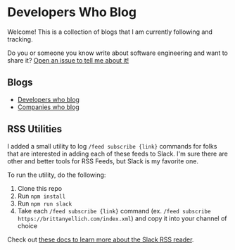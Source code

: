 # Developers Who Blog

Welcome! This is a collection of blogs that I am currently following and tracking. 

Do you or someone you know write about software engineering and want to share it? [Open an issue to tell me about it!](https://github.com/brittanyellich/developers-who-blog/issues/new?template=add-a-suggestion-to-the-list.md)

## Blogs

* [Developers who blog](./developers.md)
* [Companies who blog](./companies.md)

## RSS Utilities

I added a small utility to log `/feed subscribe {link}` commands for folks that are interested in adding each of these feeds to Slack. I'm sure there are other and better tools for RSS Feeds, but Slack is my favorite one. 

To run the utility, do the following:

1. Clone this repo
2. Run `npm install`
3. Run `npm run slack`
4. Take each `/feed subscribe {link}` command (ex. `/feed subscribe https://brittanyellich.com/index.xml`) and copy it into your channel of choice

Check out [these docs to learn more about the Slack RSS reader](https://slack.com/help/articles/218688467-Add-RSS-feeds-to-Slack).
